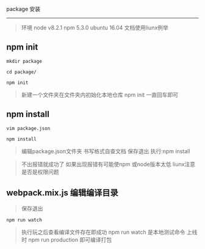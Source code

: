 package 安装

---

> 环境 node v8.2.1  npm 5.3.0  ubuntu 16.04  文档使用liunx例举

## npm init
```
mkdir package

cd package/

npm init

```

> 新建一个文件夹在文件夹内初始化本地仓库 npm init 一直回车即可

## npm install
```
vim package.json

npm install
```
> 编辑package.json文件夹 书写格式自查文档  保存退出 执行:npm install 

> 不出报错就成功了 如果出现报错有可能使npm 或node版本太低 liunx注意是否是权限问题

## webpack.mix.js 编辑编译目录
> 保存退出
```
npm run watch
```
> 执行玩之后查看编译文件存在即成功
> npm run watch 是本地测试命令 上线时 npm run production 即可编译打包

